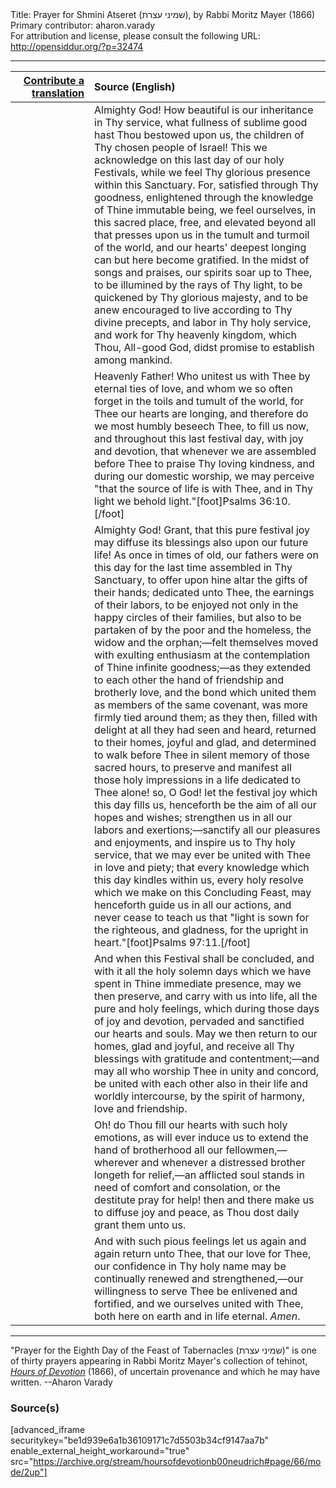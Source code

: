 <html>
<head></head>
<body>
Title: Prayer for Shmini Atseret (שמיני עצרת), by Rabbi Moritz Mayer (1866)<br />
Primary contributor: aharon.varady<br />
For attribution and license, please consult the following URL: <a href="http://opensiddur.org/?p=32474">http://opensiddur.org/?p=32474</a>
<p />
<hr />

<table style="margin-left: auto;margin-right: auto;" class="draggable">
<thead><tr><th id="x" style="text-align: right;"><a href="/contributing/upload/">Contribute a translation</a></th><th style="text-align: left;">Source (English)</th></tr></thead>
<tbody>
<tr><td style="vertical-align:top;" width="25%">
<div class="liturgy"><span lang="he">

</span></div></td>
 
<td style="vertical-align:top;">
<div class="english">
Almighty God! How beautiful is our inheritance in Thy service, what fullness of sublime good hast Thou bestowed upon us, the children of Thy chosen people of Israel! This we acknowledge on this last day of our holy Festivals, while we feel Thy glorious presence within this Sanctuary. For, satisfied through Thy goodness, enlightened through the knowledge of Thine immutable being, we feel ourselves, in this sacred place, free, and elevated beyond all that presses upon us in the tumult and turmoil of the world, and our hearts' deepest longing can but here become gratified. In the midst of songs and praises, our spirits soar up to Thee, to be illumined by the rays of Thy light, to be quickened by Thy glorious majesty, and to be anew encouraged to live according to Thy divine precepts, and labor in Thy holy service, and work for Thy heavenly kingdom, which Thou, All-good God, didst promise to establish among mankind. 
</div></td></tr>


<tr><td style="vertical-align:top;">
<div class="liturgy"><span lang="he">

</span></div></td>
 
<td style="vertical-align:top;">
<div class="english">
Heavenly Father! Who unitest us with Thee by eternal ties of love, and whom we so often forget in the toils and tumult of the world, for Thee our hearts are longing, and therefore do we most humbly beseech Thee, to fill us now, and throughout this last festival day, with joy and devotion, that whenever we are assembled before Thee to praise Thy loving kindness, and during our domestic worship, we may perceive "that the source of life is with Thee, and in Thy light we behold light."[foot]Psalms 36:10.[/foot]
</div></td></tr>


<tr><td style="vertical-align:top;">
<div class="liturgy"><span lang="he">

</span></div></td>
 
<td style="vertical-align:top;">
<div class="english">
Almighty God! Grant, that this pure festival joy may diffuse its blessings also upon our future life! As once in times of old, our fathers were on this day for the last time assembled in Thy Sanctuary, to offer upon hine altar the gifts of their hands; dedicated unto Thee, the earnings of their labors, to be enjoyed not only in the happy circles of their families, but also to be partaken of by the poor and the homeless, the widow and the orphan;—felt themselves moved with exulting enthusiasm at the contemplation of Thine infinite goodness;—as they extended to each other the hand of friendship and brotherly love, and the bond which united them as members of the same covenant, was more firmly tied around them; as they then, filled with delight at all they had seen and heard, returned to their homes, joyful and glad, and determined to walk before Thee in silent memory of those sacred hours, to preserve and manifest all those holy impressions in a life dedicated to Thee alone! so, O God! let the festival joy which this day fills us, henceforth be the aim of all our hopes and wishes; strengthen us in all our labors and exertions;—sanctify all our pleasures and enjoyments, and inspire us to Thy holy service, that we may ever be united with Thee in love and piety; that every knowledge which this day kindles within us, every holy resolve which we make on this Concluding Feast, may henceforth guide us in all our actions, and never cease to teach us that "light is sown for the righteous, and gladness, for the upright in heart."[foot]Psalms 97:11.[/foot] 
</div></td></tr>


<tr><td style="vertical-align:top;">
<div class="liturgy"><span lang="he">

</span></div></td>
 
<td style="vertical-align:top;">
<div class="english">
And when this Festival shall be concluded, and with it all the holy solemn days which we have spent in Thine immediate presence, may we then preserve, and carry with us into life, all the pure and holy feelings, which during those days of joy and devotion, pervaded and sanctified our hearts and souls. May we then return to our homes, glad and joyful, and receive all Thy blessings with gratitude and contentment;—and may all who worship Thee in unity and concord, be united with each other also in their life and worldly intercourse, by the spirit of harmony, love and friendship. 
</div></td></tr>


<tr><td style="vertical-align:top;">
<div class="liturgy"><span lang="he">

</span></div></td>
 
<td style="vertical-align:top;">
<div class="english">
Oh! do Thou fill our hearts with such holy emotions, as will ever induce us to extend the hand of brotherhood all our fellowmen,—wherever and whenever a distressed brother longeth for relief,—an afflicted soul stands in need of comfort and consolation, or the destitute pray for help! then and there make us to diffuse joy and peace, as Thou dost daily grant them unto us. 
</div></td></tr>


<tr><td style="vertical-align:top;">
<div class="liturgy"><span lang="he">

</span></div></td>
 
<td style="vertical-align:top;">
<div class="english">
And with such pious feelings let us again and again return unto Thee, that our love for Thee, our confidence in Thy holy name may be continually renewed and strengthened,—our willingness to serve Thee be enlivened and fortified, and we ourselves united with Thee, both here on earth and in life eternal. <em>Amen</em>. 
</div></td></tr>
</tbody></table>

<hr />

"Prayer for the Eighth Day of the Feast of Tabernacles (שמיני עצרת)" is one of thirty prayers appearing in Rabbi Moritz Mayer's collection of tehinot, <em><a href="/?p=3692">Hours of Devotion</a></em> (1866), of uncertain provenance and which he may have written. --Aharon Varady

<h3>Source(s)</h3>

[advanced_iframe securitykey="be1d939e6a1b36109171c7d5503b34cf9147aa7b" enable_external_height_workaround="true" src="https://archive.org/stream/hoursofdevotionb00neudrich#page/66/mode/2up"]

&nbsp;
</body>
</html>